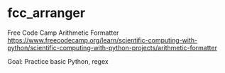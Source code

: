 # fcc_arranger
Free Code Camp Arithmetic Formatter
https://www.freecodecamp.org/learn/scientific-computing-with-python/scientific-computing-with-python-projects/arithmetic-formatter

Goal: Practice basic Python, regex